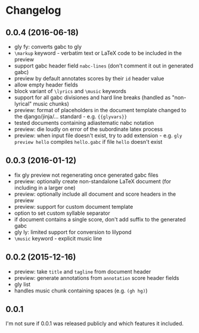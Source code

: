 # Changelog

## 0.0.4 (2016-06-18)

* gly fy: converts gabc to gly
* `\markup` keyword - verbatim text or LaTeX code to be included in the preview
* support gabc header field `nabc-lines` (don't comment it out in generated gabc)
* preview by default annotates scores by their `id` header value
* allow empty header fields
* block variant of `\lyrics` and `\music` keywords
* support for all gabc divisiones and hard line breaks (handled as "non-lyrical" music chunks)
* preview: format of placeholders in the document template changed to the django/jinja/... standard - e.g. `{{glyvars}}`
* tested documents containing adiastematic nabc notation
* preview: die loudly on error of the subordinate latex process
* preview: when input file doesn't exist, try to add extension - e.g. `gly preview hello` compiles `hello.gabc` if file `hello` doesn't exist

## 0.0.3 (2016-01-12)

* fix gly preview not regenerating once generated gabc files
* preview: optionally create non-standalone LaTeX document (for including in a larger one)
* preview: optionally include all document and score headers in the preview
* preview: support for custom document template
* option to set custom syllable separator
* if document contains a single score, don't add suffix to the generated gabc
* gly ly: limited support for conversion to lilypond
* `\music` keyword - explicit music line

## 0.0.2 (2015-12-16)

* preview: take `title` and `tagline` from document header
* preview: generate annotations from `annotation` score header fields
* gly list
* handles music chunk containing spaces (e.g. `(gh hg)`)

## 0.0.1

I'm not sure if 0.0.1 was released publicly and which features
it included.
